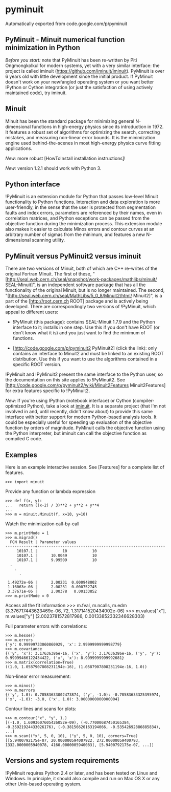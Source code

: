 # pyminuit

Automatically exported from code.google.com/p/pyminuit

## PyMinuit - Minuit numerical function minimization in Python

*Before you start:* note that PyMinuit has been re-written by Piti Ongmongkolkul for modern systems, yet with a very similar interface: the project is called iminuit (https://github.com/iminuit/iminuit).  PyMinuit is over 6 years old with little development since the initial product.  If PyMinuit doesn't work on your newfangled operating system or you want better IPython or Cython integration (or just the satisfaction of using actively maintained code), try iminuit.

## Minuit

Minuit has been the standard package for minimizing general N-dimensional functions in high-energy physics since its introduction in 1972.  It features a robust set of algorithms for optimizing the search, correcting mistakes, and measuring non-linear error bounds.  It is the minimization engine used behind-the-scenes in most high-energy physics curve fitting applications.

*New:* more robust [HowToInstall installation instructions]!

*New:* version 1.2.1 should work with Python 3.

## Python interface

!PyMinuit is an extension module for Python that passes low-level Minuit functionality to Python functions.  Interaction and data exploration is more user-friendly, in the sense that the user is protected from segmentation faults and index errors, parameters are referenced by their names, even in correlation matrices, and Python exceptions can be passed from the objective function during the minimization process.  This extension module also makes it easier to calculate Minos errors and contour curves at an arbitrary number of sigmas from the minimum, and features a new N-dimensional scanning utility.

## PyMinuit versus PyMinuit2 versus iminuit

There are two versions of Minuit, both of which are C++ re-writes of the original Fortran Minuit.  The first of these, "[http://seal.web.cern.ch/seal/snapshot/work-packages/mathlibs/minuit/ SEAL-Minuit]", is an independent software package that has all the functionality of the original Minuit, but is no longer maintained.  The second, "[http://seal.web.cern.ch/seal/MathLibs/5_0_8/Minuit2/html/ Minuit2]", is a part of the [http://root.cern.ch ROOT] package and is actively being developed.  There are correspondingly two versions of !PyMinuit, which appeal to different users:

  * !PyMinuit (this package): contains SEAL-Minuit 1.7.9 and the Python interface to it; installs in one step.  Use this if you don't have ROOT (or don't know what it is) and you just want to find the minimum of functions.

  * [http://code.google.com/p/pyminuit2 PyMinuit2] (click the link): only contains an interface to Minuit2 and must be linked to an existing ROOT distribution.  Use this if you want to use the algorithms contained in a specific ROOT version.

!PyMinuit and !PyMinuit2 present the same interface to the Python user, so the documentation on this site applies to !PyMinuit2. See [http://code.google.com/p/pyminuit2/wiki/Minuit2Features Minuit2Features] for extra features specific to !PyMinuit2.

*New:* If you're using IPython (notebook interface) or Cython (compiler-optimized Python), take a look at [iminuit](https://github.com/iminuit/iminuit).  It is a separate project (that I'm not involved in and, until recently, didn't know about) to provide this same interface with better support for modern Python-based analysis tools.  It could be especially useful for speeding up evaluation of the objective function by orders of magnitude.  PyMinuit calls the objective function using the Python interpreter, but iminuit can call the objective function as compiled C code.

## Examples

Here is an example interactive session.  See [Features] for a complete list of features.

    >>> import minuit

Provide any function or lambda expression

    >>> def f(x, y):
    ...   return ((x-2) / 3)**2 + y**2 + y**4
    ... 
    >>> m = minuit.Minuit(f, x=10, y=10)

Watch the minimization call-by-call

    >>> m.printMode = 1
    >>> m.migrad()
      FCN Result | Parameter values
    -------------+--------------------------------------------------------
         10107.1 |           10           10
         10107.1 |      10.0049           10
         10107.1 |      9.99509           10
      .
        .
          .

     1.49272e-06 |      2.00231  0.000948002
     1.16063e-06 |      2.00231  0.000752745
     3.37671e-06 |      2.00378   0.00133852
    >>> m.printMode = 0

Access all the fit information
    >>> m.fval, m.ncalls, m.edm
    (3.376717443623469e-06, 72, 1.317141520434002e-06)
    >>> m.values["x"], m.values["y"]
    (2.0023781572817986, 0.00133852332346628303)

Full parameter errors with correlations:

    >>> m.hesse()
    >>> m.errors
    {'y': 0.99999733060860929, 'x': 2.9999999999998779}
    >>> m.covariance
    {('y', 'x'): 3.17636386e-16, ('x', 'y'): 3.17636386e-16, ('y', 'y'): 0.99999466122434422, ('x', 'x'): 8.9999999999992681}
    >>> m.matrix(correlation=True)
    ((1.0, 1.0587907808231194e-16), (1.0587907808231194e-16, 1.0))

Non-linear error measurement:

    >>> m.minos()
    >>> m.merrors
    {('y', 1.0): 0.78583633002473874, ('y', -1.0): -0.78583633325395974, ('x', -1.0): -3.0, ('x', 1.0): 3.0000000000000004}

Contour lines and scans for plots:

    >>> m.contour("x", "y", 1.)
    [(-1.0, 1.6093607605426052e-09), (-0.77000687450165384, -0.35921924433026176), (-0.38156620163194066, -0.53542692886885834), ...]
    >>> m.scan(("x", 5, 0, 10), ("y", 5, 0, 10), corners=True)
    [[5.9400792175e-07, 20.000000594007922, 272.00000059400793, 1332.0000005940078, 4160.0000005940083], [5.9400792175e-07, ...]]

## Versions and system requirements

!PyMinuit requires Python 2.4 or later, and has been tested on Linux and Windows.  In principle, it should also compile and run on Mac OS X or any other Unix-based operating system.
